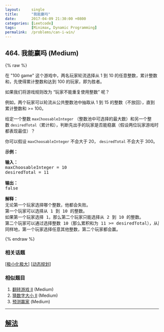 ```yaml
---
layout:     single
title:      "我能赢吗"
date:       2017-04-09 21:30:00 +0800
categories: [Leetcode]
tags:       [Minimax, Dynamic Programming]
permalink:  /problems/can-i-win/
---
```


## 464. 我能赢吗 (Medium)

{% raw %}

<p>在 &quot;100 game&quot; 这个游戏中，两名玩家轮流选择从 1 到 10 的任意整数，累计整数和，先使得累计整数和达到 100 的玩家，即为胜者。</p>

<p>如果我们将游戏规则改为 &ldquo;玩家不能重复使用整数&rdquo; 呢？</p>

<p>例如，两个玩家可以轮流从公共整数池中抽取从 1 到 15 的整数（不放回），直到累计整数和 &gt;= 100。</p>

<p>给定一个整数&nbsp;<code>maxChoosableInteger</code>&nbsp;（整数池中可选择的最大数）和另一个整数&nbsp;<code>desiredTotal</code>（累计和），判断先出手的玩家是否能稳赢（假设两位玩家游戏时都表现最佳）？</p>

<p>你可以假设&nbsp;<code>maxChoosableInteger</code>&nbsp;不会大于 20，&nbsp;<code>desiredTotal</code>&nbsp;不会大于 300。</p>

<p><strong>示例：</strong></p>

<pre><strong>输入：</strong>
maxChoosableInteger = 10
desiredTotal = 11

<strong>输出：</strong>
false

<strong>解释：
</strong>无论第一个玩家选择哪个整数，他都会失败。
第一个玩家可以选择从 1 到 10 的整数。
如果第一个玩家选择 1，那么第二个玩家只能选择从 2 到 10 的整数。
第二个玩家可以通过选择整数 10（那么累积和为 11 &gt;= desiredTotal），从而取得胜利.
同样地，第一个玩家选择任意其他整数，第二个玩家都会赢。
</pre>

{% endraw %}

### 相关话题
  [[极小化极大](https://github.com/openset/leetcode/tree/master/tag/minimax/README.md)]
  [[动态规划](https://github.com/openset/leetcode/tree/master/tag/dynamic-programming/README.md)]

### 相似题目
  1. [翻转游戏 II](/problems/flip-game-ii) (Medium)
  1. [猜数字大小 II](/problems/guess-number-higher-or-lower-ii) (Medium)
  1. [预测赢家](/problems/predict-the-winner) (Medium)

---

## [解法](https://github.com/openset/leetcode/tree/master/problems/can-i-win)
